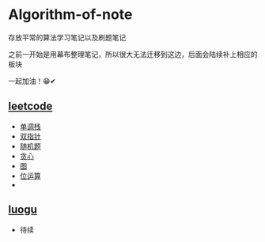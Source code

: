 # Algorithm-of-note
存放平常的算法学习笔记以及刷题笔记

之前一开始是用幕布整理笔记，所以很大无法迁移到这边，后面会陆续补上相应的板块

一起加油！😁✔

## [leetcode](./力扣刷题笔记)

* [单调栈](./力扣刷题笔记/单调栈)
* [双指针](./力扣刷题笔记/双指针)
* [随机题](双指针)
* [贪心](贪心)
* [图](./力扣刷题笔记/贪心)
* [位运算](./力扣刷题笔记/位运算)
* 

## [luogu](./luogu)

* 待续
